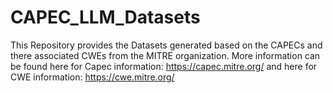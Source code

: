 # CAPEC_LLM_Datasets
This Repository provides the Datasets generated based on the CAPECs and there associated CWEs from the MITRE organization.
More information can be found here for Capec information: https://capec.mitre.org/ and here for CWE information: https://cwe.mitre.org/
